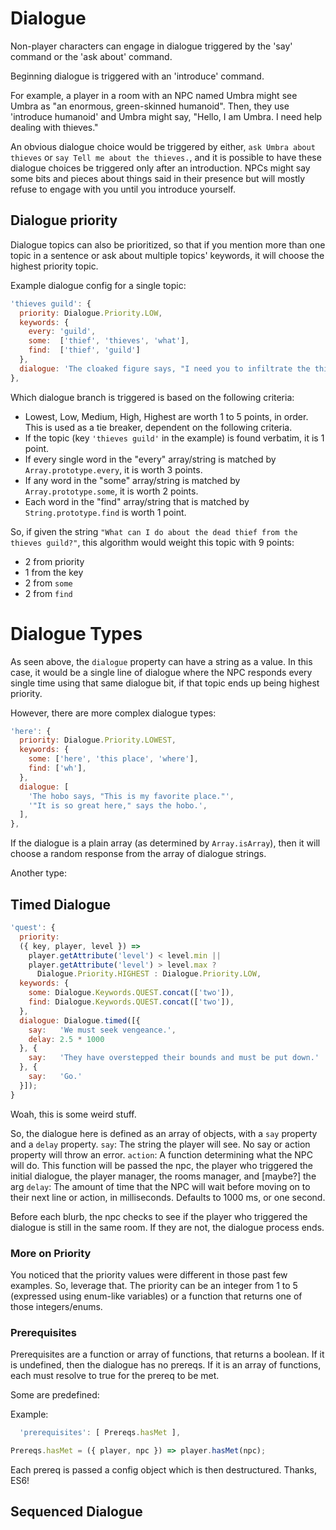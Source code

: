 # Dialogue

Non-player characters can engage in dialogue triggered by the 'say' command or the 'ask about' command.

Beginning dialogue is triggered with an 'introduce' command.

For example, a player in a room with an NPC named Umbra might see Umbra as "an enormous, green-skinned humanoid".
Then, they use 'introduce humanoid' and Umbra might say, "Hello, I am Umbra. I need help dealing with thieves."

An obvious dialogue choice would be triggered by either, `ask Umbra about thieves` or `say Tell me about the thieves.`, and it is possible to have these dialogue choices be triggered only after an introduction. NPCs might say some bits and pieces about things said in their presence but will mostly refuse to engage with you until you introduce yourself.


## Dialogue priority

Dialogue topics can also be prioritized, so that if you mention more than one topic in a sentence or ask about multiple topics' keywords, it will choose the highest priority topic.

Example dialogue config for a single topic:
``` javascript
'thieves guild': {
  priority: Dialogue.Priority.LOW,
  keywords: {
    every: 'guild',
    some:  ['thief', 'thieves', 'what'],
    find:  ['thief', 'guild']
  },
  dialogue: 'The cloaked figure says, "I need you to infiltrate the thieves guild for me, and find their roster."',
},
```

Which dialogue branch is triggered is based on the following criteria:
- Lowest, Low, Medium, High, Highest are worth 1 to 5 points, in order. This is used as a tie breaker, dependent on the following criteria.
- If the topic (key `'thieves guild'` in the example) is found verbatim, it is 1 point.
- If every single word in the "every" array/string is matched by `Array.prototype.every`, it is worth 3 points.
- If any word in the "some" array/string is matched by `Array.prototype.some`, it is worth 2 points.
- Each word in the "find" array/string that is matched by `String.prototype.find` is worth 1 point.

So, if given the string ``"What can I do about the dead thief from the thieves guild?"``, this algorithm would weight this topic with 9 points:
- 2 from priority
- 1 from the key
- 2 from `some`
- 2 from `find`


# Dialogue Types

As seen above, the `dialogue` property can have a string as a value. In this case, it would be a single line of dialogue where the NPC responds every single time using that same dialogue bit, if that topic ends up being highest priority.

However, there are more complex dialogue types:

``` javascript
'here': {
  priority: Dialogue.Priority.LOWEST,
  keywords: {
    some: ['here', 'this place', 'where'],
    find: ['wh'],
  },
  dialogue: [
    'The hobo says, "This is my favorite place."',
    '"It is so great here," says the hobo.',
  ],
},
```

If the dialogue is a plain array (as determined by `Array.isArray`), then it will choose a random response from the array of dialogue strings.

Another type:

## Timed Dialogue

``` javascript
'quest': {
  priority:
  ({ key, player, level }) =>
    player.getAttribute('level') < level.min ||
    player.getAttribute('level') > level.max ?
      Dialogue.Priority.HIGHEST : Dialogue.Priority.LOW,
  keywords: {
    some: Dialogue.Keywords.QUEST.concat(['two']),
    find: Dialogue.Keywords.QUEST.concat(['two']),
  },
  dialogue: Dialogue.timed([{
    say:   'We must seek vengeance.',
    delay: 2.5 * 1000
  }, {
    say:   'They have overstepped their bounds and must be put down.'
  }, {
    say:   'Go.'
  }]);
}
```

Woah, this is some weird stuff.

So, the dialogue here is defined as an array of objects, with a `say` property and a `delay` property.
`say`: The string the player will see. No say or action property will throw an error.
`action`: A function determining what the NPC will do. This function will be passed the npc, the player who triggered the initial dialogue, the player manager, the rooms manager, and [maybe?] the arg
`delay`: The amount of time that the NPC will wait before moving on to their next line or action, in milliseconds. Defaults to 1000 ms, or one second.

Before each blurb, the npc checks to see if the player who triggered the dialogue is still in the same room.
If they are not, the dialogue process ends.

### More on Priority

You noticed that the priority values were different in those past few examples. So, leverage that.
The priority can be an integer from 1 to 5 (expressed using enum-like variables)
or a function that returns one of those integers/enums.

### Prerequisites

Prerequisites are a function or array of functions, that returns a boolean. If it is undefined, then the dialogue has no prereqs. If it is an array of functions, each must resolve to true for the prereq to be met.

Some are predefined:

Example:
``` javascript
  'prerequisites': [ Prereqs.hasMet ],
```

``` javascript
Prereqs.hasMet = ({ player, npc }) => player.hasMet(npc);
```

Each prereq is passed a config object which is then destructured. Thanks, ES6!

## Sequenced Dialogue
